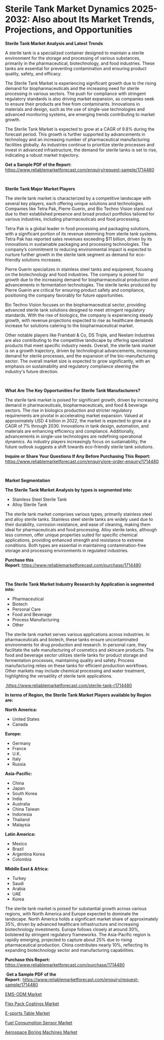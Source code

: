 <p><h1>Sterile Tank Market Dynamics 2025-2032: Also about Its Market Trends, Projections, and Opportunities</h1></p><p><strong>Sterile Tank Market Analysis and Latest Trends</strong></p>
<p><p>A sterile tank is a specialized container designed to maintain a sterile environment for the storage and processing of various substances, primarily in the pharmaceutical, biotechnology, and food industries. These tanks are essential for preventing contamination and ensuring product quality, safety, and efficacy.</p><p>The Sterile Tank Market is experiencing significant growth due to the rising demand for biopharmaceuticals and the increasing need for sterile processing in various sectors. The push for compliance with stringent regulatory standards is also driving market expansion, as companies seek to ensure their products are free from contaminants. Innovations in materials and design, such as the use of single-use technologies and advanced monitoring systems, are emerging trends contributing to market growth.</p><p>The Sterile Tank Market is expected to grow at a CAGR of 9.8% during the forecast period. This growth is further supported by advancements in technology and an increasing number of pharmaceutical manufacturing facilities globally. As industries continue to prioritize sterile processes and invest in advanced infrastructure, the demand for sterile tanks is set to rise, indicating a robust market trajectory.</p></p>
<p><strong>Get a Sample PDF of the Report:&nbsp;</strong> <a href="https://www.reliablemarketforecast.com/enquiry/request-sample/1714480?utm_campaign=1197&utm_medium=2&utm_source=Github&utm_content=ia&utm_term=28032025&utm_id=sterile-tank">https://www.reliablemarketforecast.com/enquiry/request-sample/1714480</a></p>
<p>&nbsp;</p>
<p><strong>Sterile Tank Major Market Players</strong></p>
<p><p>The sterile tank market is characterized by a competitive landscape with several key players, each offering unique solutions and technologies. Companies like Tetra Pak, Pierre Guerin, and Bio Techno Vision stand out due to their established presence and broad product portfolios tailored for various industries, including pharmaceuticals and food processing.</p><p>Tetra Pak is a global leader in food processing and packaging solutions, with a significant portion of its revenue stemming from sterile tank systems. Tetra Pak has reported sales revenues exceeding $11 billion, driven by its innovations in sustainable packaging and processing technologies. The company’s commitment to reducing environmental impact is expected to nurture further growth in the sterile tank segment as demand for eco-friendly solutions increases.</p><p>Pierre Guerin specializes in stainless steel tanks and equipment, focusing on the biotechnology and food industries. The company is poised for growth due to the increasing demand for biopharmaceutical production and advancements in fermentation technologies. The sterile tanks produced by Pierre Guerin are critical for ensuring product safety and compliance, positioning the company favorably for future opportunities.</p><p>Bio Techno Vision focuses on the biopharmaceutical sector, providing advanced sterile tank solutions designed to meet stringent regulatory standards. With the rise of biologics, the company is experiencing steady growth, with revenue projections expected to rise as healthcare demands increase for solutions catering to the biopharmaceutical market.</p><p>Other notable players like Frambati & Co, DS Triple, and Neelam Industries are also contributing to the competitive landscape by offering specialized products that meet specific industry needs. Overall, the sterile tank market is on a growth trajectory, driven by technological advancements, increasing demand for sterile processes, and the expansion of the bio-manufacturing sector. The overall market size is expected to grow significantly, with an emphasis on sustainability and regulatory compliance steering the industry's future direction.</p></p>
<p>&nbsp;</p>
<p><strong>What Are The Key Opportunities For Sterile Tank Manufacturers?</strong></p>
<p><p>The sterile tank market is poised for significant growth, driven by increasing demand in pharmaceuticals, biopharmaceuticals, and food & beverage sectors. The rise in biologics production and stricter regulatory requirements are pivotal in accelerating market expansion. Valued at approximately USD 4 billion in 2022, the market is expected to grow at a CAGR of 7% through 2030. Innovations in tank design, automation, and materials are enhancing efficiency and compliance. Additionally, advancements in single-use technologies are redefining operational dynamics. As industry players increasingly focus on sustainability, the future outlook suggests a shift towards eco-friendly sterile tank solutions.</p></p>
<p><strong>Inquire or Share Your Questions If Any Before Purchasing This Report:</strong> <a href="https://www.reliablemarketforecast.com/enquiry/pre-order-enquiry/1714480?utm_campaign=1197&utm_medium=2&utm_source=Github&utm_content=ia&utm_term=28032025&utm_id=sterile-tank">https://www.reliablemarketforecast.com/enquiry/pre-order-enquiry/1714480</a></p>
<p>&nbsp;</p>
<p><strong>Market Segmentation</strong></p>
<p><strong>The Sterile Tank Market Analysis by types is segmented into:</strong></p>
<p><ul><li>Stainless Steel Sterile Tank</li><li>Alloy Sterile Tank</li></ul></p>
<p><p>The sterile tank market comprises various types, primarily stainless steel and alloy sterile tanks. Stainless steel sterile tanks are widely used due to their durability, corrosion resistance, and ease of cleaning, making them ideal for pharmaceuticals and food processing. Alloy sterile tanks, although less common, offer unique properties suited for specific chemical applications, providing enhanced strength and resistance to extreme conditions. Both types are essential in maintaining contamination-free storage and processing environments in regulated industries.</p></p>
<p><strong>Purchase this Report:&nbsp;</strong><a href="https://www.reliablemarketforecast.com/purchase/1714480?utm_campaign=1197&utm_medium=2&utm_source=Github&utm_content=ia&utm_term=28032025&utm_id=sterile-tank">https://www.reliablemarketforecast.com/purchase/1714480</a></p>
<p>&nbsp;</p>
<p><strong>The Sterile Tank Market Industry Research by Application is segmented into:</strong></p>
<p><ul><li>Pharmaceutical</li><li>Biotech</li><li>Personal Care</li><li>Food and Beverage</li><li>Process Manufacturing</li><li>Other</li></ul></p>
<p><p>The sterile tank market serves various applications across industries. In pharmaceuticals and biotech, these tanks ensure uncontaminated environments for drug production and research. In personal care, they facilitate the safe manufacturing of cosmetics and skincare products. The food and beverage sector utilizes sterile tanks for product storage and fermentation processes, maintaining quality and safety. Process manufacturing relies on these tanks for efficient production workflows. Other markets may include chemical processing and water treatment, highlighting the versatility of sterile tank applications.</p></p>
<p><a href="https://www.reliablemarketforecast.com/sterile-tank-r1714480?utm_campaign=1197&utm_medium=2&utm_source=Github&utm_content=ia&utm_term=28032025&utm_id=sterile-tank">&nbsp;https://www.reliablemarketforecast.com/sterile-tank-r1714480</a></p>
<p><strong>In terms of Region, the Sterile Tank Market Players available by Region are:</strong></p>
<p>
    <p> <strong> North America: </strong>
        <ul>
            <li>United States</li>
            <li>Canada</li>
        </ul>
        </p> 
    <p> <strong> Europe: </strong>
        <ul>
            <li>Germany</li>
            <li>France</li>
            <li>U.K.</li>
            <li>Italy</li>
            <li>Russia</li>
        </ul>
        </p> 
    <p> <strong> Asia-Pacific: </strong>
        <ul>
            <li>China</li>
            <li>Japan</li>
            <li>South Korea</li>
            <li>India</li>
            <li>Australia</li>
            <li>China Taiwan</li>
            <li>Indonesia</li>
            <li>Thailand</li>
            <li>Malaysia</li>
        </ul>
        </p> 
    <p> <strong> Latin America: </strong>
        <ul>
            <li>Mexico</li>
            <li>Brazil</li>
            <li>Argentina Korea</li>
            <li>Colombia</li>
        </ul>
        </p> 
    <p> <strong> Middle East & Africa: </strong>
        <ul>
            <li>Turkey</li>
            <li>Saudi</li>
            <li>Arabia</li>
            <li>UAE</li>
            <li>Korea</li>
        </ul>
    </p>
    </p>
<p><p>The sterile tank market is poised for substantial growth across various regions, with North America and Europe expected to dominate the landscape. North America holds a significant market share of approximately 35%, driven by advanced healthcare infrastructure and increasing biotechnology investments. Europe follows closely at around 30%, bolstered by stringent regulatory frameworks. The Asia-Pacific region is rapidly emerging, projected to capture about 25% due to rising pharmaceutical production. China contributes nearly 10%, reflecting its expanding biotechnology sector and manufacturing capabilities.</p></p>
<p><strong>Purchase this Report: </strong><a href="https://www.reliablemarketforecast.com/purchase/1714480?utm_campaign=1197&utm_medium=2&utm_source=Github&utm_content=ia&utm_term=28032025&utm_id=sterile-tank">https://www.reliablemarketforecast.com/purchase/1714480</a></p>
<p>&nbsp;<strong>Get a Sample PDF of the Report:&nbsp;&nbsp;</strong><a href="https://www.reliablemarketforecast.com/enquiry/request-sample/1714480?utm_campaign=1197&utm_medium=2&utm_source=Github&utm_content=ia&utm_term=28032025&utm_id=sterile-tank">https://www.reliablemarketforecast.com/enquiry/request-sample/1714480</a></p>
<p><strong></strong></p>
<p><p><a href="https://github.com/monacaquddus/Market-Research-Report-List-1/blob/main/ems-odm-market.md?utm_campaign=1197&utm_medium=2&utm_source=Github&utm_content=ia&utm_term=28032025&utm_id=sterile-tank">EMS-ODM Market</a></p><p><a href="https://github.com/kakeryttri0c/Market-Research-Report-List-1/blob/main/flex-pack-coatings-market.md?utm_campaign=1197&utm_medium=2&utm_source=Github&utm_content=ia&utm_term=28032025&utm_id=sterile-tank">Flex Pack Coatings Market</a></p><p><a href="https://github.com/mgapeak/Market-Research-Report-List-1/blob/main/e-sports-table-market.md?utm_campaign=1197&utm_medium=2&utm_source=Github&utm_content=ia&utm_term=28032025&utm_id=sterile-tank">E-sports Table Market</a></p><p><a href="https://github.com/andulanick3/Market-Research-Report-List-1/blob/main/fuel-consumption-sensor-market.md?utm_campaign=1197&utm_medium=2&utm_source=Github&utm_content=ia&utm_term=28032025&utm_id=sterile-tank">Fuel Consumption Sensor Market</a></p><p><a href="https://github.com/sleeprudantf/Market-Research-Report-List-1/blob/main/aerospace-boring-machines-market.md?utm_campaign=1197&utm_medium=2&utm_source=Github&utm_content=ia&utm_term=28032025&utm_id=sterile-tank">Aerospace Boring Machines Market</a></p></p>